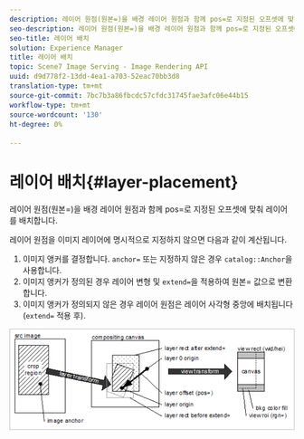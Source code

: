 ```yaml
---
description: 레이어 원점(원본=)을 배경 레이어 원점과 함께 pos=로 지정된 오프셋에 맞춰 레이어를 배치합니다.
seo-description: 레이어 원점(원본=)을 배경 레이어 원점과 함께 pos=로 지정된 오프셋에 맞춰 레이어를 배치합니다.
seo-title: 레이어 배치
solution: Experience Manager
title: 레이어 배치
topic: Scene7 Image Serving - Image Rendering API
uuid: d9d778f2-13dd-4ea1-a703-52eac70bb3d8
translation-type: tm+mt
source-git-commit: 7bc7b3a86fbcdc57cfdc31745fae3afc06e44b15
workflow-type: tm+mt
source-wordcount: '130'
ht-degree: 0%

---
```



# 레이어 배치{#layer-placement}

레이어 원점(원본=)을 배경 레이어 원점과 함께 pos=로 지정된 오프셋에 맞춰 레이어를 배치합니다.

레이어 원점을 이미지 레이어에 명시적으로 지정하지 않으면 다음과 같이 계산됩니다.

1. 이미지 앵커를 결정합니다. `anchor=` 또는 지정하지 않은 경우 `catalog::Anchor`을 사용합니다.
1. 이미지 앵커가 정의된 경우 레이어 변형 및 `extend=`을 적용하여 원본= 값으로 변환합니다.
1. 이미지 앵커가 정의되지 않은 경우 레이어 원점은 레이어 사각형 중앙에 배치됩니다(`extend=` 적용 후).

![](assets/layerplacement.png)

